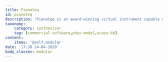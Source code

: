 ```yaml
---
title: Pianoteq
id: pianoteq
description: 'Pianoteq is an award-winning virtual instrument capable of recreating, using accurate physical modelling, the sound a wide range of acoustic & electro-acoustic pianos.'
taxonomy:
    category: synthesizer
    tag: [commercial-software,phys-model,ucase-kb]
content:
    items: '@self.modular'
date: '17:38 24-04-2020'
body_classes: modular
---
```


